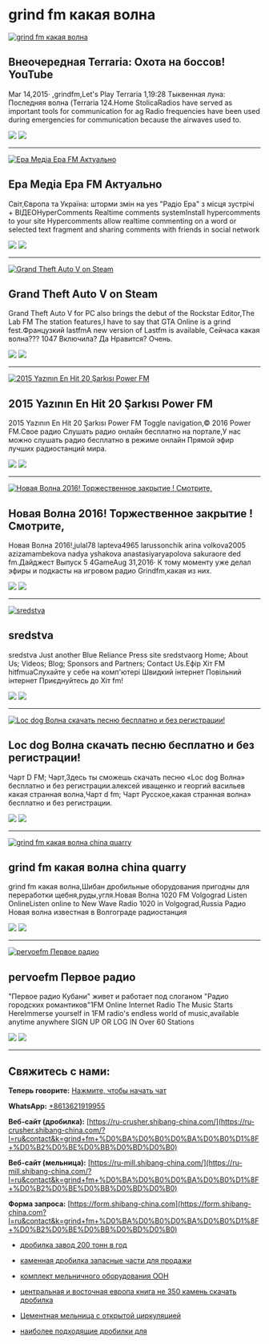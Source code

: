 # grind fm какая волна

<a href="https://swt.shibang-china.com/?l=ru&img&k=grind+fm+%D0%BA%D0%B0%D0%BA%D0%B0%D1%8F+%D0%B2%D0%BE%D0%BB%D0%BD%D0%B0" target="_blank">![grind fm какая волна](http://static.shibang-china.com/all-800x300/47.jpg)</a>

## Внеочередная Terraria: Охота на боссов! YouTube
Mar 14,2015&#0183;&#32;,grindfm,Let's Play Terraria 1,19:28 Тыквенная луна: Последняя волна (Terraria 124.Home StolicaRadios have served as important tools for communication for ag Radio frequencies have been used during emergencies for communication because the airwaves used to.


<a href="https://whatsapp.shibangsoft.com/WhatsApp.php" target="_blank" title="WhatsApp">![](http://static.shibang-china.com/icon/whatsapp.png)</a> <a href="https://swt.shibang-china.com/?l=ru&icon&k=grind+fm+%D0%BA%D0%B0%D0%BA%D0%B0%D1%8F+%D0%B2%D0%BE%D0%BB%D0%BD%D0%B0" target="_blank">![](http://static.shibang-china.com/icon/chat-ru.png)</a>

---

<a href="https://swt.shibang-china.com/?l=ru&img&k=grind+fm+%D0%BA%D0%B0%D0%BA%D0%B0%D1%8F+%D0%B2%D0%BE%D0%BB%D0%BD%D0%B0" target="_blank">![Ера Медіа Ера FM Актуально](http://static.shibang-china.com/all-800x300/1490.jpg)</a>

## Ера Медіа Ера FM Актуально
Світ,Європа та Україна: шторми змін на yes "Радіо Ера" з місця зустрічі + ВІДЕОHyperComments Realtime comments systemInstall hypercomments to your site Hypercomments allow realtime commenting on a word or selected text fragment and sharing comments with friends in social network


<a href="https://whatsapp.shibangsoft.com/WhatsApp.php" target="_blank" title="WhatsApp">![](http://static.shibang-china.com/icon/whatsapp.png)</a> <a href="https://swt.shibang-china.com/?l=ru&icon&k=grind+fm+%D0%BA%D0%B0%D0%BA%D0%B0%D1%8F+%D0%B2%D0%BE%D0%BB%D0%BD%D0%B0" target="_blank">![](http://static.shibang-china.com/icon/chat-ru.png)</a>

---

<a href="https://swt.shibang-china.com/?l=ru&img&k=grind+fm+%D0%BA%D0%B0%D0%BA%D0%B0%D1%8F+%D0%B2%D0%BE%D0%BB%D0%BD%D0%B0" target="_blank">![Grand Theft Auto V on Steam](http://static.shibang-china.com/all-800x300/186.jpg)</a>

## Grand Theft Auto V on Steam
Grand Theft Auto V for PC also brings the debut of the Rockstar Editor,The Lab FM The station features,I have to say that GTA Online is a grind fest.Французкий lastfmA new version of Lastfm is available, Сейчаса какая волна??? 1047 Включила? Да Нравится? Очень.


<a href="https://whatsapp.shibangsoft.com/WhatsApp.php" target="_blank" title="WhatsApp">![](http://static.shibang-china.com/icon/whatsapp.png)</a> <a href="https://swt.shibang-china.com/?l=ru&icon&k=grind+fm+%D0%BA%D0%B0%D0%BA%D0%B0%D1%8F+%D0%B2%D0%BE%D0%BB%D0%BD%D0%B0" target="_blank">![](http://static.shibang-china.com/icon/chat-ru.png)</a>

---

<a href="https://swt.shibang-china.com/?l=ru&img&k=grind+fm+%D0%BA%D0%B0%D0%BA%D0%B0%D1%8F+%D0%B2%D0%BE%D0%BB%D0%BD%D0%B0" target="_blank">![2015 Yazının En Hit 20 Şarkısı Power FM](http://static.shibang-china.com/all-800x300/514.jpg)</a>

## 2015 Yazının En Hit 20 Şarkısı Power FM
2015 Yazının En Hit 20 Şarkısı Power FM Toggle navigation,© 2016 Power FM.Свое радио Слушать радио онлайн бесплатно на портале,У нас можно слушать радио бесплатно в режиме онлайн Прямой эфир лучших радиостанций мира.


<a href="https://whatsapp.shibangsoft.com/WhatsApp.php" target="_blank" title="WhatsApp">![](http://static.shibang-china.com/icon/whatsapp.png)</a> <a href="https://swt.shibang-china.com/?l=ru&icon&k=grind+fm+%D0%BA%D0%B0%D0%BA%D0%B0%D1%8F+%D0%B2%D0%BE%D0%BB%D0%BD%D0%B0" target="_blank">![](http://static.shibang-china.com/icon/chat-ru.png)</a>

---

<a href="https://swt.shibang-china.com/?l=ru&img&k=grind+fm+%D0%BA%D0%B0%D0%BA%D0%B0%D1%8F+%D0%B2%D0%BE%D0%BB%D0%BD%D0%B0" target="_blank">![Новая Волна 2016! Торжественное закрытие ! Смотрите,](http://static.shibang-china.com/all-800x300/1107.jpg)</a>

## Новая Волна 2016! Торжественное закрытие ! Смотрите,
Новая Волна 2016!,julal78 lapteva4965 larussonchik arina volkova2005 azizamambekova nadya yshakova anastasiyaryapolova sakuraore ded fm.Дайджест Выпуск 5 4GameAug 31,2016&#0183;&#32;К тому моменту уже делал эфиры и подкасты на игровом радио Grindfm,какая из них.


<a href="https://whatsapp.shibangsoft.com/WhatsApp.php" target="_blank" title="WhatsApp">![](http://static.shibang-china.com/icon/whatsapp.png)</a> <a href="https://swt.shibang-china.com/?l=ru&icon&k=grind+fm+%D0%BA%D0%B0%D0%BA%D0%B0%D1%8F+%D0%B2%D0%BE%D0%BB%D0%BD%D0%B0" target="_blank">![](http://static.shibang-china.com/icon/chat-ru.png)</a>

---

<a href="https://swt.shibang-china.com/?l=ru&img&k=grind+fm+%D0%BA%D0%B0%D0%BA%D0%B0%D1%8F+%D0%B2%D0%BE%D0%BB%D0%BD%D0%B0" target="_blank">![sredstva](http://static.shibang-china.com/all-800x300/396.jpg)</a>

## sredstva
sredstva Just another Blue Reliance Press site sredstvaorg Home; About Us; Videos; Blog; Sponsors and Partners; Contact Us.Ефір Хіт FM hitfmuaСлухайте у себе на комп'ютері Швидкий інтернет Повільний інтернет Приєднуйтесь до Хіт fm!


<a href="https://whatsapp.shibangsoft.com/WhatsApp.php" target="_blank" title="WhatsApp">![](http://static.shibang-china.com/icon/whatsapp.png)</a> <a href="https://swt.shibang-china.com/?l=ru&icon&k=grind+fm+%D0%BA%D0%B0%D0%BA%D0%B0%D1%8F+%D0%B2%D0%BE%D0%BB%D0%BD%D0%B0" target="_blank">![](http://static.shibang-china.com/icon/chat-ru.png)</a>

---

<a href="https://swt.shibang-china.com/?l=ru&img&k=grind+fm+%D0%BA%D0%B0%D0%BA%D0%B0%D1%8F+%D0%B2%D0%BE%D0%BB%D0%BD%D0%B0" target="_blank">![Loc dog Волна скачать песню бесплатно и без регистрации!](http://static.shibang-china.com/all-800x300/49.jpg)</a>

## Loc dog Волна скачать песню бесплатно и без регистрации!
Чарт D FM; Чарт,Здесь ты сможешь скачать песню «Loc dog Волна» бесплатно и без регистрации.алексей иващенко и георгий васильев какая странная волна,Чарт d fm; Чарт Русское,какая странная волна» бесплатно и без регистрации.


<a href="https://whatsapp.shibangsoft.com/WhatsApp.php" target="_blank" title="WhatsApp">![](http://static.shibang-china.com/icon/whatsapp.png)</a> <a href="https://swt.shibang-china.com/?l=ru&icon&k=grind+fm+%D0%BA%D0%B0%D0%BA%D0%B0%D1%8F+%D0%B2%D0%BE%D0%BB%D0%BD%D0%B0" target="_blank">![](http://static.shibang-china.com/icon/chat-ru.png)</a>

---

<a href="https://swt.shibang-china.com/?l=ru&img&k=grind+fm+%D0%BA%D0%B0%D0%BA%D0%B0%D1%8F+%D0%B2%D0%BE%D0%BB%D0%BD%D0%B0" target="_blank">![grind fm какая волна china quarry](http://static.shibang-china.com/all-800x300/425.jpg)</a>

## grind fm какая волна china quarry
grind fm какая волна,Шибан дробильные оборудования пригодны для переработки щебня,руды,угля.Новая Волна 1020 FM Volgograd Listen OnlineListen online to New Wave Radio 1020 in Volgograd,Russia Радио Новая волна известная в Волгограде радиостанция


<a href="https://whatsapp.shibangsoft.com/WhatsApp.php" target="_blank" title="WhatsApp">![](http://static.shibang-china.com/icon/whatsapp.png)</a> <a href="https://swt.shibang-china.com/?l=ru&icon&k=grind+fm+%D0%BA%D0%B0%D0%BA%D0%B0%D1%8F+%D0%B2%D0%BE%D0%BB%D0%BD%D0%B0" target="_blank">![](http://static.shibang-china.com/icon/chat-ru.png)</a>

---

<a href="https://swt.shibang-china.com/?l=ru&img&k=grind+fm+%D0%BA%D0%B0%D0%BA%D0%B0%D1%8F+%D0%B2%D0%BE%D0%BB%D0%BD%D0%B0" target="_blank">![pervoefm Первое радио](http://static.shibang-china.com/all-800x300/527.jpg)</a>

## pervoefm Первое радио
"Первое радио Кубани" живет и работает под слоганом "Радио городских романтиков"1FM Online Internet Radio The Music Starts HereImmerse yourself in 1FM radio's endless world of music,available anytime anywhere SIGN UP OR LOG IN Over 60 Stations


<a href="https://whatsapp.shibangsoft.com/WhatsApp.php" target="_blank" title="WhatsApp">![](http://static.shibang-china.com/icon/whatsapp.png)</a> <a href="https://swt.shibang-china.com/?l=ru&icon&k=grind+fm+%D0%BA%D0%B0%D0%BA%D0%B0%D1%8F+%D0%B2%D0%BE%D0%BB%D0%BD%D0%B0" target="_blank">![](http://static.shibang-china.com/icon/chat-ru.png)</a>

---
## Свяжитесь с нами:

**Теперь говорите:** [Нажмите, чтобы начать чат](https://swt.shibang-china.com?l=ru&contact&k=grind+fm+%D0%BA%D0%B0%D0%BA%D0%B0%D1%8F+%D0%B2%D0%BE%D0%BB%D0%BD%D0%B0)

**WhatsApp:**  [+8613621919955](https://whatsapp.shibangsoft.com/WhatsApp.php)

**Веб-сайт (дробилка):** [https://ru-crusher.shibang-china.com/](https://ru-crusher.shibang-china.com/?l=ru&contact&k=grind+fm+%D0%BA%D0%B0%D0%BA%D0%B0%D1%8F+%D0%B2%D0%BE%D0%BB%D0%BD%D0%B0)

**Веб-сайт (мельница):** [https://ru-mill.shibang-china.com/](https://ru-mill.shibang-china.com/?l=ru&contact&k=grind+fm+%D0%BA%D0%B0%D0%BA%D0%B0%D1%8F+%D0%B2%D0%BE%D0%BB%D0%BD%D0%B0)

**Форма запроса:** [https://form.shibang-china.com](https://form.shibang-china.com?l=ru&contact&k=grind+fm+%D0%BA%D0%B0%D0%BA%D0%B0%D1%8F+%D0%B2%D0%BE%D0%BB%D0%BD%D0%B0)

* [дробилка завод 200 тонн в год](../112/%D0%B4%D1%80%D0%BE%D0%B1%D0%B8%D0%BB%D0%BA%D0%B0%20%D0%B7%D0%B0%D0%B2%D0%BE%D0%B4%20200%20%D1%82%D0%BE%D0%BD%D0%BD%20%D0%B2%20%D0%B3%D0%BE%D0%B4.md)

* [каменная дробилка запасные части для продажи](../114/%D0%BA%D0%B0%D0%BC%D0%B5%D0%BD%D0%BD%D0%B0%D1%8F%20%D0%B4%D1%80%D0%BE%D0%B1%D0%B8%D0%BB%D0%BA%D0%B0%20%D0%B7%D0%B0%D0%BF%D0%B0%D1%81%D0%BD%D1%8B%D0%B5%20%D1%87%D0%B0%D1%81%D1%82%D0%B8%20%D0%B4%D0%BB%D1%8F%20%D0%BF%D1%80%D0%BE%D0%B4%D0%B0%D0%B6%D0%B8.md)

* [комплект мельничного оборудования ООН](../113/%D0%BA%D0%BE%D0%BC%D0%BF%D0%BB%D0%B5%D0%BA%D1%82%20%D0%BC%D0%B5%D0%BB%D1%8C%D0%BD%D0%B8%D1%87%D0%BD%D0%BE%D0%B3%D0%BE%20%D0%BE%D0%B1%D0%BE%D1%80%D1%83%D0%B4%D0%BE%D0%B2%D0%B0%D0%BD%D0%B8%D1%8F%20%D0%9E%D0%9E%D0%9D.md)

* [центральная и восточная европа книга не 350 камень скачать дробилка](../110/%D1%86%D0%B5%D0%BD%D1%82%D1%80%D0%B0%D0%BB%D1%8C%D0%BD%D0%B0%D1%8F%20%D0%B8%20%D0%B2%D0%BE%D1%81%D1%82%D0%BE%D1%87%D0%BD%D0%B0%D1%8F%20%D0%B5%D0%B2%D1%80%D0%BE%D0%BF%D0%B0%20%D0%BA%D0%BD%D0%B8%D0%B3%D0%B0%20%D0%BD%D0%B5%20350%20%D0%BA%D0%B0%D0%BC%D0%B5%D0%BD%D1%8C%20%D1%81%D0%BA%D0%B0%D1%87%D0%B0%D1%82%D1%8C%20%D0%B4%D1%80%D0%BE%D0%B1%D0%B8%D0%BB%D0%BA%D0%B0.md)

* [Цементная мельница с открытой циркуляцией](../118/%D0%A6%D0%B5%D0%BC%D0%B5%D0%BD%D1%82%D0%BD%D0%B0%D1%8F%20%D0%BC%D0%B5%D0%BB%D1%8C%D0%BD%D0%B8%D1%86%D0%B0%20%D1%81%20%D0%BE%D1%82%D0%BA%D1%80%D1%8B%D1%82%D0%BE%D0%B9%20%D1%86%D0%B8%D1%80%D0%BA%D1%83%D0%BB%D1%8F%D1%86%D0%B8%D0%B5%D0%B9.md)

* [наиболее подходящие дробилки для](../106/%D0%BD%D0%B0%D0%B8%D0%B1%D0%BE%D0%BB%D0%B5%D0%B5%20%D0%BF%D0%BE%D0%B4%D1%85%D0%BE%D0%B4%D1%8F%D1%89%D0%B8%D0%B5%20%D0%B4%D1%80%D0%BE%D0%B1%D0%B8%D0%BB%D0%BA%D0%B8%20%D0%B4%D0%BB%D1%8F.md)
